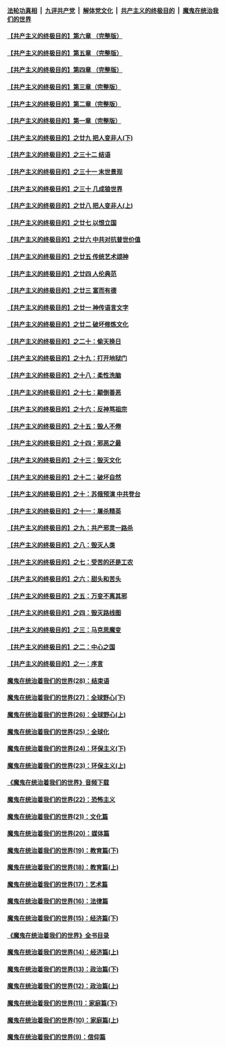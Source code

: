 

####  [法轮功真相](../../../../basic/blob/master/README.md?t=06010501) &nbsp;|&nbsp; [九评共产党](../../../../9ping.md/blob/master/README.md?t=06010501) &nbsp;|&nbsp; [解体党文化](../../../../jtdwh.md/blob/master/README.md?t=06010501)  &nbsp;|&nbsp; [共产主义的终极目的](../../../../gczydzjmd.md/blob/master/README.md?t=06010501) &nbsp;|&nbsp; [魔鬼在统治我们的世界](../../../../mgztzwmdsj.md/blob/master/README.md?t=06010501) 

#### [【共产主义的终极目的】第六章 （完整版）](../pages/nsc422/n11428913.md?t=06010501) 

#### [【共产主义的终极目的】第五章 （完整版）](../pages/nsc422/n11428912.md?t=06010501) 

#### [【共产主义的终极目的】第四章 （完整版）](../pages/nsc422/n11428907.md?t=06010501) 

#### [【共产主义的终极目的】第三章（完整版）](../pages/nsc422/n11428848.md?t=06010501) 

#### [【共产主义的终极目的】第二章（完整版）](../pages/nsc422/n11428831.md?t=06010501) 

#### [【共产主义的终极目的】第一章（完整版）](../pages/nsc422/n11417651.md?t=06010501) 

#### [【共产主义的终极目的】之廿九 把人变非人(下)](../pages/nsc422/n11344140.md?t=06010501) 

#### [【共产主义的终极目的】之三十二 结语](../pages/nsc422/n11360535.md?t=06010501) 

#### [【共产主义的终极目的】之三十一 末世景观](../pages/nsc422/n11351129.md?t=06010501) 

#### [【共产主义的终极目的】之三十 几成狼世界](../pages/nsc422/n11348280.md?t=06010501) 

#### [【共产主义的终极目的】之廿八 把人变非人(上)](../pages/nsc422/n11340492.md?t=06010501) 

#### [【共产主义的终极目的】之廿七 以恨立国](../pages/nsc422/n11336944.md?t=06010501) 

#### [【共产主义的终极目的】之廿六 中共对抗普世价值](../pages/nsc422/n11324785.md?t=06010501) 

#### [【共产主义的终极目的】之廿五 传统艺术颂神](../pages/nsc422/n11296396.md?t=06010501) 

#### [【共产主义的终极目的】之廿四 人伦典范](../pages/nsc422/n11296397.md?t=06010501) 

#### [【共产主义的终极目的】之廿三 富而有德](../pages/nsc422/n11283598.md?t=06010501) 

#### [【共产主义的终极目的】之廿一 神传语言文字](../pages/nsc422/n11263265.md?t=06010501) 

#### [【共产主义的终极目的】之廿二 破坏修炼文化](../pages/nsc422/n11245728.md?t=06010501) 

#### [【共产主义的终极目的】之二十：偷天换日](../pages/nsc422/n11238846.md?t=06010501) 

#### [【共产主义的终极目的】之十九：打开地狱门](../pages/nsc422/n11206376.md?t=06010501) 

#### [【共产主义的终极目的】之十八：柔性洗脑](../pages/nsc422/n11199994.md?t=06010501) 

#### [【共产主义的终极目的】之十七：颠倒善恶](../pages/nsc422/n11179782.md?t=06010501) 

#### [【共产主义的终极目的】之十六：反神骂祖宗](../pages/nsc422/n11166798.md?t=06010501) 

#### [【共产主义的终极目的】之十五：毁人不倦](../pages/nsc422/n11166792.md?t=06010501) 

#### [【共产主义的终极目的】之十四：邪恶之最](../pages/nsc422/n11150249.md?t=06010501) 

#### [【共产主义的终极目的】之十三：毁灭文化](../pages/nsc422/n11135227.md?t=06010501) 

#### [【共产主义的终极目的】之十二：破坏自然](../pages/nsc422/n11135214.md?t=06010501) 

#### [【共产主义的终极目的】之十：苏俄预演 中共登台](../pages/nsc422/n11118424.md?t=06010501) 

#### [【共产主义的终极目的】之十一：屠杀精英](../pages/nsc422/n11118442.md?t=06010501) 

#### [【共产主义的终极目的】之九：共产邪灵一路杀](../pages/nsc422/n11114139.md?t=06010501) 

#### [【共产主义的终极目的】之八：毁灭人类](../pages/nsc422/n11108503.md?t=06010501) 

#### [【共产主义的终极目的】之七：受苦的还是工农](../pages/nsc422/n11101809.md?t=06010501) 

#### [【共产主义的终极目的】之六：甜头和苦头](../pages/nsc422/n11096971.md?t=06010501) 

#### [【共产主义的终极目的】之五：万变不离其邪](../pages/nsc422/n11091285.md?t=06010501) 

#### [【共产主义的终极目的】之四：毁灭路线图](../pages/nsc422/n11086284.md?t=06010501) 

#### [【共产主义的终极目的】之三：马克思魔变](../pages/nsc422/n11061941.md?t=06010501) 

#### [【共产主义的终极目的】之二：中心之国](../pages/nsc422/n11047728.md?t=06010501) 

#### [【共产主义的终极目的】之一：序言](../pages/nsc422/n11086077.md?t=06010501) 

#### [魔鬼在统治着我们的世界(28)：结束语](../pages/nsc422/n10936246.md?t=06010501) 

#### [魔鬼在统治着我们的世界(27)：全球野心(下)](../pages/nsc422/n10928319.md?t=06010501) 

#### [魔鬼在统治着我们的世界(26)：全球野心(上)](../pages/nsc422/n10900318.md?t=06010501) 

#### [魔鬼在统治着我们的世界(25)：全球化](../pages/nsc422/n10788205.md?t=06010501) 

#### [魔鬼在统治着我们的世界(24)：环保主义(下)](../pages/nsc422/n10695307.md?t=06010501) 

#### [魔鬼在统治着我们的世界(23)：环保主义(上)](../pages/nsc422/n10688613.md?t=06010501) 

#### [《魔鬼在统治着我们的世界》音频下载](../pages/nsc422/n10635553.md?t=06010501) 

#### [魔鬼在统治着我们的世界(22)：恐怖主义](../pages/nsc422/n10614727.md?t=06010501) 

#### [魔鬼在统治着我们的世界(21)：文化篇](../pages/nsc422/n10597706.md?t=06010501) 

#### [魔鬼在统治着我们的世界(20)：媒体篇](../pages/nsc422/n10586579.md?t=06010501) 

#### [魔鬼在统治着我们的世界(19)：教育篇(下)](../pages/nsc422/n10564808.md?t=06010501) 

#### [魔鬼在统治着我们的世界(18)：教育篇(上)](../pages/nsc422/n10526970.md?t=06010501) 

#### [魔鬼在统治着我们的世界(17)：艺术篇](../pages/nsc422/n10499093.md?t=06010501) 

#### [魔鬼在统治着我们的世界(16)：法律篇](../pages/nsc422/n10485969.md?t=06010501) 

#### [魔鬼在统治着我们的世界(15)：经济篇(下)](../pages/nsc422/n10469975.md?t=06010501) 

#### [《魔鬼在统治着我们的世界》全书目录](../pages/nsc422/n10464261.md?t=06010501) 

#### [魔鬼在统治着我们的世界(14)：经济篇(上)](../pages/nsc422/n10457370.md?t=06010501) 

#### [魔鬼在统治着我们的世界(13)：政治篇(下)](../pages/nsc422/n10448270.md?t=06010501) 

#### [魔鬼在统治着我们的世界(12)：政治篇(上)](../pages/nsc422/n10444576.md?t=06010501) 

#### [魔鬼在统治着我们的世界(11)：家庭篇(下)](../pages/nsc422/n10440961.md?t=06010501) 

#### [魔鬼在统治着我们的世界(10)：家庭篇(上)](../pages/nsc422/n10435448.md?t=06010501) 

#### [魔鬼在统治着我们的世界(9)：信仰篇](../pages/nsc422/n10432159.md?t=06010501) 

